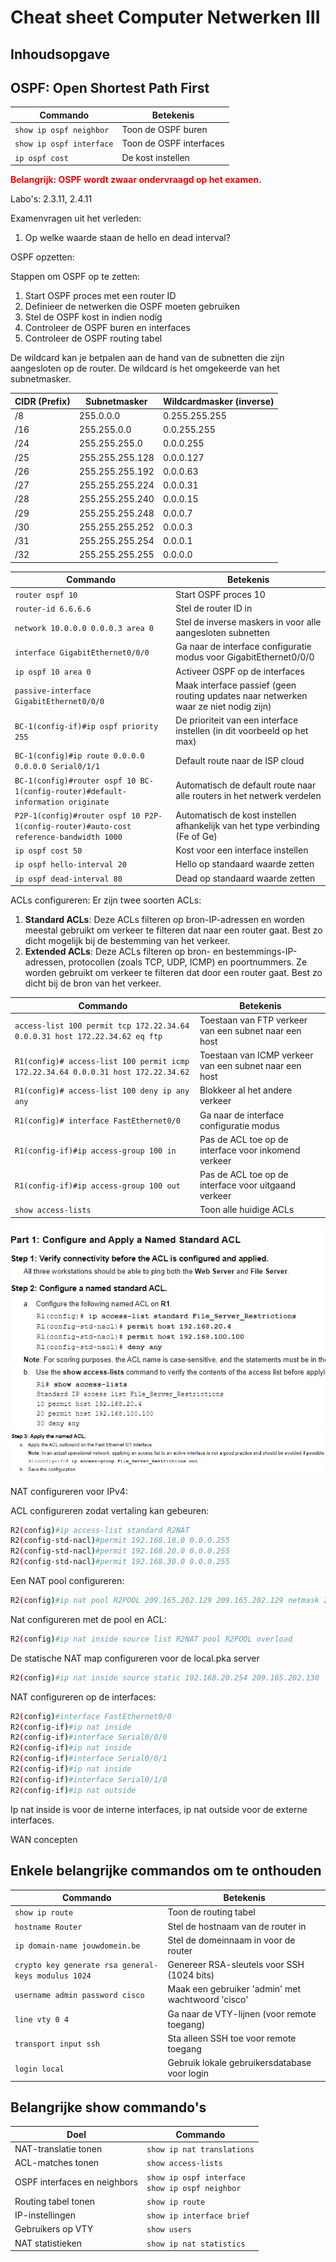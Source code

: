 # Cheat sheet Computer Netwerken III

## Inhoudsopgave

<!-- Aan te vullen -->

## OSPF: Open Shortest Path First

| Commando                 | Betekenis               |
| ------------------------ | ----------------------- |
| `show ip ospf neighbor`  | Toon de OSPF buren      |
| `show ip ospf interface` | Toon de OSPF interfaces |
| `ip ospf cost`           | De kost instellen       |

**<span style="color:red">Belangrijk: OSPF wordt zwaar ondervraagd op het examen.</span>**

Labo's:
2.3.11, 2.4.11

Examenvragen uit het verleden:

1. Op welke waarde staan de hello en dead interval?

OSPF opzetten:

Stappen om OSPF op te zetten:
1. Start OSPF proces met een router ID
2. Definieer de netwerken die OSPF moeten gebruiken
3. Stel de OSPF kost in indien nodig
4. Controleer de OSPF buren en interfaces
5. Controleer de OSPF routing tabel

De wildcard kan je betpalen aan de hand van de subnetten die zijn aangesloten op de router. De wildcard is het omgekeerde van het subnetmasker.

| CIDR (Prefix) | Subnetmasker    | Wildcardmasker (inverse) |
| ------------- | --------------- | ------------------------ |
| /8            | 255.0.0.0       | 0.255.255.255            |
| /16           | 255.255.0.0     | 0.0.255.255              |
| /24           | 255.255.255.0   | 0.0.0.255                |
| /25           | 255.255.255.128 | 0.0.0.127                |
| /26           | 255.255.255.192 | 0.0.0.63                 |
| /27           | 255.255.255.224 | 0.0.0.31                 |
| /28           | 255.255.255.240 | 0.0.0.15                 |
| /29           | 255.255.255.248 | 0.0.0.7                  |
| /30           | 255.255.255.252 | 0.0.0.3                  |
| /31           | 255.255.255.254 | 0.0.0.1                  |
| /32           | 255.255.255.255 | 0.0.0.0                  |


| Commando                                                                               | Betekenis                                                                            |
| -------------------------------------------------------------------------------------- | ------------------------------------------------------------------------------------ |
| `router ospf 10`                                                                       | Start OSPF proces 10                                                                 |
| `router-id 6.6.6.6`                                                                    | Stel de router ID in                                                                 |
| `network 10.0.0.0 0.0.0.3 area 0 `                                                     | Stel de inverse maskers in voor alle aangesloten subnetten                           |
| `interface GigabitEthernet0/0/0`                                                       | Ga naar de interface configuratie modus voor GigabitEthernet0/0/0                    |
| `ip ospf 10 area 0`                                                                    | Activeer OSPF op de interfaces                                                       |
| `passive-interface GigabitEthernet0/0/0`                                               | Maak interface passief (geen routing updates naar netwerken waar ze niet nodig zijn) |
| `BC-1(config-if)#ip ospf priority 255`                                                 | De prioriteit van een interface instellen  (in dit voorbeeld op het max)             |
| `BC-1(config)#ip route 0.0.0.0 0.0.0.0 Serial0/1/1`                                    | Default route naar de ISP cloud                                                      |
| `BC-1(config)#router ospf 10 BC-1(config-router)#default-information originate`        | Automatisch de default route naar alle routers in het netwerk verdelen               |
| `P2P-1(config)#router ospf 10 P2P-1(config-router)#auto-cost reference-bandwidth 1000` | Automatisch de kost instellen afhankelijk van het type verbinding (Fe of Ge)         |
| `ip ospf cost 50`                                                                      | Kost voor een interface instellen                                                    |
| `ip ospf hello-interval 20`                                                            | Hello op standaard waarde zetten                                                     |
| `ip ospf dead-interval 80`                                                             | Dead op standaard waarde zetten                                                      |



ACLs configureren:
Er zijn twee soorten ACLs:
1. **Standard ACLs**: Deze ACLs filteren op bron-IP-adressen en worden meestal gebruikt om verkeer te filteren dat naar een router gaat. Best zo dicht mogelijk bij de bestemming van het verkeer.
2. **Extended ACLs**: Deze ACLs filteren op bron- en bestemmings-IP-adressen, protocollen (zoals TCP, UDP, ICMP) en poortnummers. Ze worden gebruikt om verkeer te filteren dat door een router gaat. Best zo dicht bij de bron van het verkeer.

| Commando                                                                          | Betekenis                                              |
| --------------------------------------------------------------------------------- | ------------------------------------------------------ |
| `access-list 100 permit tcp 172.22.34.64 0.0.0.31 host 172.22.34.62 eq ftp`       | Toestaan van FTP verkeer van een subnet naar een host  |
| `R1(config)# access-list 100 permit icmp 172.22.34.64 0.0.0.31 host 172.22.34.62` | Toestaan van ICMP verkeer van een subnet naar een host |
| `R1(config)# access-list 100 deny ip any any`                                      | Blokkeer al het andere verkeer                        |
| `R1(config)# interface FastEthernet0/0`                                           | Ga naar de interface configuratie modus               |
| `R1(config-if)#ip access-group 100 in`                                            | Pas de ACL toe op de interface voor inkomend verkeer  |
| `R1(config-if)#ip access-group 100 out`                                           | Pas de ACL toe op de interface voor uitgaand verkeer  |
| `show access-lists`                                                               | Toon alle huidige ACLs                                 |

![alt text](img/image.png)
![alt text](<img/Screenshot 2025-06-02 095732.png>)

NAT configureren voor IPv4:

ACL configureren zodat vertaling kan gebeuren:
```bash
R2(config)#ip access-list standard R2NAT
R2(config-std-nacl)#permit 192.168.10.0 0.0.0.255
R2(config-std-nacl)#permit 192.168.20.0 0.0.0.255
R2(config-std-nacl)#permit 192.168.30.0 0.0.0.255
```

Een NAT pool configureren:
```bash
R2(config)#ip nat pool R2POOL 209.165.202.129 209.165.202.129 netmask 255.255.255.252
```
Nat configureren met de pool en ACL:
```bash
R2(config)#ip nat inside source list R2NAT pool R2POOL overload
```
De statische NAT map configureren voor de local.pka server
```bash
R2(config)#ip nat inside source static 192.168.20.254 209.165.202.130
```
NAT configureren op de interfaces:
```bash
R2(config)#interface FastEthernet0/0
R2(config-if)#ip nat inside
R2(config-if)#interface Serial0/0/0
R2(config-if)#ip nat inside
R2(config-if)#interface Serial0/0/1
R2(config-if)#ip nat inside
R2(config-if)#interface Serial0/1/0
R2(config-if)#ip nat outside
```
Ip nat inside is voor de interne interfaces, ip nat outside voor de externe interfaces.

WAN concepten

## Enkele belangrijke commandos om te onthouden
| Commando                 | Betekenis               |
| ------------------------ | ----------------------- |
| `show ip route`          | Toon de routing tabel   |
| `hostname Router`                             | Stel de hostnaam van de router in               |
| `ip domain-name jouwdomein.be`                | Stel de domeinnaam in voor de router            |
| `crypto key generate rsa general-keys modulus 1024` | Genereer RSA-sleutels voor SSH (1024 bits)      |
| `username admin password cisco`               | Maak een gebruiker 'admin' met wachtwoord 'cisco'|
| `line vty 0 4`                                | Ga naar de VTY-lijnen (voor remote toegang)     |
| `transport input ssh`                         | Sta alleen SSH toe voor remote toegang          |
| `login local`                                 | Gebruik lokale gebruikersdatabase voor login    |

## Belangrijke show commando's
| Doel                         | Commando                                            |
| ---------------------------- | --------------------------------------------------- |
| NAT-translatie tonen         | `show ip nat translations`                          |
| ACL-matches tonen            | `show access-lists`                                 |
| OSPF interfaces en neighbors | `show ip ospf interface`<br>`show ip ospf neighbor` |
| Routing tabel tonen          | `show ip route`                                     |
| IP-instellingen              | `show ip interface brief`                           |
| Gebruikers op VTY            | `show users`                                        |
| NAT statistieken             | `show ip nat statistics`                            |
